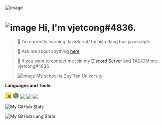 ![image](https://user-images.githubusercontent.com/78893252/120107319-d51c9580-c18a-11eb-864b-ca2880938a30.png)

# ![image](https://user-images.githubusercontent.com/78893252/120107588-c8e50800-c18b-11eb-87c8-277b26b1195e.png) Hi, I'm vjetcong#4836.


> 🌱 I’m currently learning JavaScript/Tui hiện đang học javascripts

> 💬 Ask me about anything [here](https://github.com/lunnar2001/lunnar2001/issues)

> 💬 If you want to contact me join my [Discord Server](https://discord.gg/ZYseQQDbqh) and TAG/DM me: vjetcong#4836

> ![image](https://user-images.githubusercontent.com/78893252/120107812-a6072380-c18c-11eb-89de-a9d9a1cc78f8.png) My school is Duy Tan University


**Languages and Tools:**  

<code><img height="20" src="https://raw.githubusercontent.com/github/explore/80688e429a7d4ef2fca1e82350fe8e3517d3494d/topics/javascript/javascript.png"></code>
<code><img height="20" src="https://raw.githubusercontent.com/github/explore/80688e429a7d4ef2fca1e82350fe8e3517d3494d/topics/nodejs/nodejs.png"></code>
<code><img height="20" src="https://user-images.githubusercontent.com/78893252/118347902-adb1b000-b570-11eb-9353-87c8543661c0.png"></code>
<code><img height="20" src="https://user-images.githubusercontent.com/78893252/118347913-c9b55180-b570-11eb-9f8d-ad43e71e03e8.png"></code>
<code><img height="20" src="https://user-images.githubusercontent.com/78893252/118347936-02edc180-b571-11eb-8f4e-29a9f280154e.png"></code>

    
![My GitHub Stats](https://github-readme-stats.vercel.app/api?username=miyuki2002&count_private=true&show_icons=true&theme=tokyonight)

![My GitHub Lang Stats](https://github-readme-stats.vercel.app/api/top-langs/?username=miyuki2002&theme=tokyonight&layout=compact)



<!---
hikari2001/miyuki2002 is a ✨ special ✨ repository because its `README.md` (this file) appears on your GitHub profile.
You can click the Preview link to take a look at your changes. :>
--->
